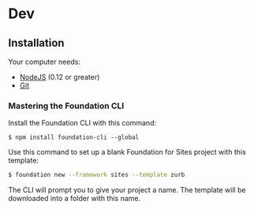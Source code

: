 # Dev

## Installation

Your computer needs:

* [NodeJS](https://nodejs.org/en/) \(0.12 or greater\)
* [Git](https://git-scm.com/)

### Mastering the Foundation CLI

Install the Foundation CLI with this command:

```
$ npm install foundation-cli --global
```

Use this command to set up a blank Foundation for Sites project with this template:

```bash
$ foundation new --framework sites --template zurb
```

The CLI will prompt you to give your project a name. The template will be downloaded into a folder with this name.

